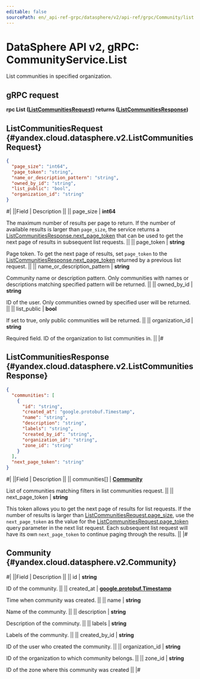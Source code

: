 ```yaml
---
editable: false
sourcePath: en/_api-ref-grpc/datasphere/v2/api-ref/grpc/Community/list.md
---
```


# DataSphere API v2, gRPC: CommunityService.List

List communities in specified organization.

## gRPC request

**rpc List ([ListCommunitiesRequest](#yandex.cloud.datasphere.v2.ListCommunitiesRequest)) returns ([ListCommunitiesResponse](#yandex.cloud.datasphere.v2.ListCommunitiesResponse))**

## ListCommunitiesRequest {#yandex.cloud.datasphere.v2.ListCommunitiesRequest}

```json
{
  "page_size": "int64",
  "page_token": "string",
  "name_or_description_pattern": "string",
  "owned_by_id": "string",
  "list_public": "bool",
  "organization_id": "string"
}
```

#|
||Field | Description ||
|| page_size | **int64**

The maximum number of results per page to return. If the number of available
results is larger than `page_size`,
the service returns a [ListCommunitiesResponse.next_page_token](#yandex.cloud.datasphere.v2.ListCommunitiesResponse)
that can be used to get the next page of results in subsequent list requests. ||
|| page_token | **string**

Page token. To get the next page of results, set `page_token` to the
[ListCommunitiesResponse.next_page_token](#yandex.cloud.datasphere.v2.ListCommunitiesResponse) returned by a previous list request. ||
|| name_or_description_pattern | **string**

Community name or description pattern.
Only communities with names or descriptions matching specified pattern will be returned. ||
|| owned_by_id | **string**

ID of the user. Only communities owned by specified user will be returned. ||
|| list_public | **bool**

If set to true, only public communities will be returned. ||
|| organization_id | **string**

Required field. ID of the organization to list communities in. ||
|#

## ListCommunitiesResponse {#yandex.cloud.datasphere.v2.ListCommunitiesResponse}

```json
{
  "communities": [
    {
      "id": "string",
      "created_at": "google.protobuf.Timestamp",
      "name": "string",
      "description": "string",
      "labels": "string",
      "created_by_id": "string",
      "organization_id": "string",
      "zone_id": "string"
    }
  ],
  "next_page_token": "string"
}
```

#|
||Field | Description ||
|| communities[] | **[Community](#yandex.cloud.datasphere.v2.Community)**

List of communities matching filters in list communities request. ||
|| next_page_token | **string**

This token allows you to get the next page of results for list requests. If the number of results
is larger than [ListCommunitiesRequest.page_size](#yandex.cloud.datasphere.v2.ListCommunitiesRequest), use
the `next_page_token` as the value
for the [ListCommunitiesRequest.page_token](#yandex.cloud.datasphere.v2.ListCommunitiesRequest) query parameter
in the next list request. Each subsequent list request will have its own
`next_page_token` to continue paging through the results. ||
|#

## Community {#yandex.cloud.datasphere.v2.Community}

#|
||Field | Description ||
|| id | **string**

ID of the community. ||
|| created_at | **[google.protobuf.Timestamp](https://developers.google.com/protocol-buffers/docs/reference/google.protobuf#timestamp)**

Time when community was created. ||
|| name | **string**

Name of the community. ||
|| description | **string**

Description of the comminuty. ||
|| labels | **string**

Labels of the community. ||
|| created_by_id | **string**

ID of the user who created the community. ||
|| organization_id | **string**

ID of the organization to which community belongs. ||
|| zone_id | **string**

ID of the zone where this community was created ||
|#